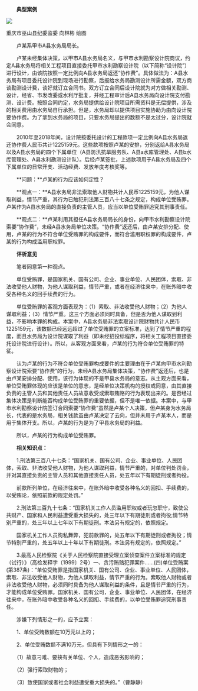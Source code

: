 　　**典型案例**

![](https://www.ccdi.gov.cn/hdjln/ywtt/202201/W020220125700900752066.jpeg)

重庆市巫山县纪委监委 向林彬 绘图　  

　　卢某系甲市A县水务局局长。

　　卢某未经集体决策，以甲市A县水务局名义，与甲市水利勘察设计院商议，约定A县水务局将相关工程项目直接委托甲市水利勘察设计院（以下简称“设计院”）进行设计，由该院按照一定比例向A县水务局返还“协作费”。具体做法为：A县水务局有项目委托设计院到现场进行勘察，后报给水务局勘测设计所需金额，双方商谈勘测设计费，谈好就订立合同书。双方订立合同后设计院就为对方做相关勘测、设计，经省、市发改委或水利厅批复，并经工程审计后A县水务局向设计院支付勘测、设计费。按照合同约定，水务局提供给设计院项目所需资料是无偿提供，涉及的相关费用由水务局自行承担。但是，水务局却以提供项目实施协助为由向设计院要协作费。为了拿到水务局的项目，只要水务局提出的数额不是太过分，设计院就会同意。

　　2010年至2018年间，设计院按委托设计的工程款项一定比例向A县水务局返还协作费人民币共计1225159元。这些款项按照卢某的安排，分别返给A县水务局以及A县水务局的四个下属单位（A县防汛抗旱服务队、A县a水库管理处、A县b水库管理处、A县水利勘测设计队）。后经卢某签批，上述款项用于A县水务局及四个下属单位的日常开支、活动经费、发放年度考核奖等。

　　**问题：**卢某的行为应该如何定性？

　　**观点一：**A县水务局非法索取他人财物共计人民币1225159元，为他人谋取利益，情节严重，其行为已触犯刑法第三百八十七条之规定，构成单位受贿罪。卢某作为A县水务局的直接负责的主管人员，应当以单位受贿罪追究其刑事责任。

　　**观点二：**卢某利用其担任A县水务局局长的身份，向甲市水利勘察设计院索要“协作费”，未经A县水务局单位决策。“协作费”返还后，由卢某安排分配、使用，卢某的行为不符合单位受贿罪的构成要件，而符合滥用职权罪的构成要件，卢某的行为构成滥用职权罪。

　　**评析意见**

　　笔者同意第一种观点。

　　单位受贿罪，是国家机关、国有公司、企业、事业单位、人民团体，索取、非法收受他人财物，为他人谋取利益，情节严重，或者在经济往来中，在账外暗中收受各种名义的回手续费的行为。

　　单位受贿罪的客观方面表现为：（1）索取、非法收受他人财物；（2）为他人谋取利益；（3）情节严重。这三个方面必须同时具备，但是否为他人谋取到利益，不影响本罪的构成。本案中，A县水务局非法索取设计院财物共计人民币1225159元，该数额已经远远超过了单位受贿罪的立案标准，达到了情节严重的程度，而且水务局为设计院谋取了利益（即未经招投标程序，将相关工程项目直接委托设计院进行设计）。所以，从客观方面来看，卢某的行为符合单位受贿罪的特征。

　　认为卢某的行为不符合单位受贿罪构成要件的主要理由在于卢某向甲市水利勘察设计院索要“协作费”的行为，未经A县水务局集体决策，“协作费”返还后，也是由卢某安排分配、使用，该行为体现的不是甲县水务局的意志。从主观方面来看，单位受贿罪体现的应该是单位的意志，是经单位决策机构的授权或同意，由其直接负责的主管人员和其他责任人员故意收受或索取贿赂的行为表现出来的。是否经过集体决策是判断能否构成单位受贿罪的重要依据，但不是唯一依据。本案中，与甲市水利勘察设计院签订合同索要“协作费”虽然是卢某个人决策，但卢某身为水务局长，代表的是水务局，相关钱款虽由卢某决定了去向，但并未用于卢某本人，而是用于集体开支。所以，卢某的行为是为了甲县水务局的利益。

　　所以，卢某的行为构成单位受贿罪。

　　**相关知识点：**

　　1.刑法第三百八十七条：“国家机关、国有公司、企业、事业单位、人民团体，索取、非法收受他人财物，为他人谋取利益，情节严重的，对单位判处罚金，并对其直接负责的主管人员和其他直接责任人员，处五年以下有期徒刑或者拘役。

　　前款所列单位，在经济往来中，在账外暗中收受各种名义的回扣、手续费的，以受贿论，依照前款的规定处罚。”

　　2.刑法第三百九十七条：“国家机关工作人员滥用职权或者玩忽职守，致使公共财产、国家和人民利益遭受重大损失的，处三年以下有期徒刑或者拘役;情节特别严重的，处三年以上七年以下有期徒刑。本法另有规定的，依照规定。

　　国家机关工作人员徇私舞弊，犯前款罪的，处五年以下有期徒刑或者拘役；情节特别严重的，处五年以上十年以下有期徒刑。本法另有规定的，依照规定。”

　　3.最高人民检察院《关于人民检察院直接受理立案侦查案件立案标准的规定（试行）》（高检发释字〔1999〕2号）一、贪污贿赂犯罪案件……(四)单位受贿案(第387条)：“单位受贿罪是指国家机关、国有公司、企业、事业单位、人民团体，索取、非法收受他人财物，为他人谋取利益，情节严重的行为。索取他人财物或者非法收受他人财物，必须同时具备为他人谋取利益的条件，且是情节严重的行为，才能构成单位受贿罪。国家机关、国有公司，企业、事业单位、人民团体，在经济往来中，在账外暗中收受各种名义的回扣、手续费的，以单位受贿罪追究刑事责任。

　　涉嫌下列情形之一的，应予立案：

　　1、单位受贿数额在10万元以上的；

　　2、单位受贿数额不满10万元，但具有下列情形之一的：

　　（1）故意刁难、要挟有关单位、个人，造成恶劣影响的；

　　（2）强行索取财物的；

　　（3）致使国家或者社会利益遭受重大损失的。”（曹静静）